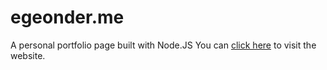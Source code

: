# egeonder.me
A personal portfolio page built with Node.JS
You can [click here](https://egeonder.me) to visit the website.
